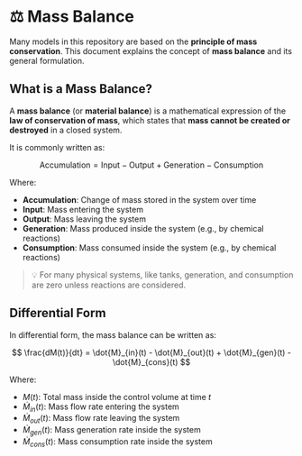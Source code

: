 # ⚖️ Mass Balance

Many models in this repository are based on the **principle of mass conservation**.
This document explains the concept of **mass balance** and its general formulation.

## What is a Mass Balance?

A **mass balance** (or **material balance**) is a mathematical expression of the **law of conservation of mass**, which states that **mass cannot be created or destroyed** in a closed system.

It is commonly written as:

$$
\text{Accumulation} = \text{Input} - \text{Output} + \text{Generation} - \text{Consumption}
$$

Where:

- **Accumulation**: Change of mass stored in the system over time
- **Input**: Mass entering the system
- **Output**: Mass leaving the system
- **Generation**: Mass produced inside the system (e.g., by chemical reactions)
- **Consumption**: Mass consumed inside the system (e.g., by chemical reactions)

> 💡 For many physical systems, like tanks, generation, and consumption are zero unless reactions are considered.

## Differential Form

In differential form, the mass balance can be written as:

$$
\frac{dM(t)}{dt} = \dot{M}_{in}(t) - \dot{M}_{out}(t) + \dot{M}_{gen}(t) - \dot{M}_{cons}(t)
$$

Where:

- $M(t)$: Total mass inside the control volume at time $t$
- $\dot{M}_{in}(t)$: Mass flow rate entering the system
- $\dot{M}_{out}(t)$: Mass flow rate leaving the system
- $\dot{M}_{gen}(t)$: Mass generation rate inside the system
- $\dot{M}_{cons}(t)$: Mass consumption rate inside the system
